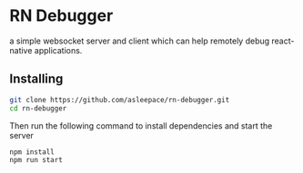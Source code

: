 # RN Debugger

a simple websocket server and client which can help remotely debug react-native applications.

## Installing

```bash
git clone https://github.com/asleepace/rn-debugger.git
cd rn-debugger
```

Then run the following command to install dependencies and start the server

```bash
npm install
npm run start
```